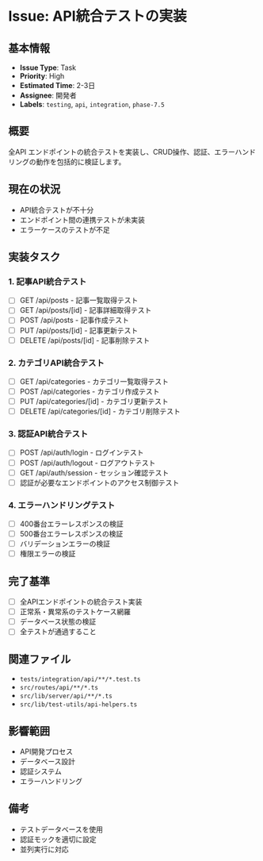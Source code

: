 # Issue: API統合テストの実装

## 基本情報

- **Issue Type**: Task
- **Priority**: High
- **Estimated Time**: 2-3日
- **Assignee**: 開発者
- **Labels**: `testing`, `api`, `integration`, `phase-7.5`

## 概要

全API エンドポイントの統合テストを実装し、CRUD操作、認証、エラーハンドリングの動作を包括的に検証します。

## 現在の状況

- API統合テストが不十分
- エンドポイント間の連携テストが未実装
- エラーケースのテストが不足

## 実装タスク

### 1. 記事API統合テスト

- [ ] GET /api/posts - 記事一覧取得テスト
- [ ] GET /api/posts/[id] - 記事詳細取得テスト
- [ ] POST /api/posts - 記事作成テスト
- [ ] PUT /api/posts/[id] - 記事更新テスト
- [ ] DELETE /api/posts/[id] - 記事削除テスト

### 2. カテゴリAPI統合テスト

- [ ] GET /api/categories - カテゴリ一覧取得テスト
- [ ] POST /api/categories - カテゴリ作成テスト
- [ ] PUT /api/categories/[id] - カテゴリ更新テスト
- [ ] DELETE /api/categories/[id] - カテゴリ削除テスト

### 3. 認証API統合テスト

- [ ] POST /api/auth/login - ログインテスト
- [ ] POST /api/auth/logout - ログアウトテスト
- [ ] GET /api/auth/session - セッション確認テスト
- [ ] 認証が必要なエンドポイントのアクセス制御テスト

### 4. エラーハンドリングテスト

- [ ] 400番台エラーレスポンスの検証
- [ ] 500番台エラーレスポンスの検証
- [ ] バリデーションエラーの検証
- [ ] 権限エラーの検証

## 完了基準

- [ ] 全APIエンドポイントの統合テスト実装
- [ ] 正常系・異常系のテストケース網羅
- [ ] データベース状態の検証
- [ ] 全テストが通過すること

## 関連ファイル

- `tests/integration/api/**/*.test.ts`
- `src/routes/api/**/*.ts`
- `src/lib/server/api/**/*.ts`
- `src/lib/test-utils/api-helpers.ts`

## 影響範囲

- API開発プロセス
- データベース設計
- 認証システム
- エラーハンドリング

## 備考

- テストデータベースを使用
- 認証モックを適切に設定
- 並列実行に対応
